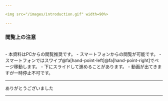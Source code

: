 ```yaml
---

<img src="/images/introduction.gif" width=90%>

---
```


### 閲覧上の注意　　　　　　　　
<br>
- 本資料はPCからの閲覧推奨です。
- スマートフォンからの閲覧が可能です。
- スマートフォンではスワイプ@fa[hand-point-left]@fa[hand-point-right]でページ移動します。
- 下にスライドして進めることがあります。
- 動画が出てきますが一時停止不可です。

---

ありがとうございました

---
